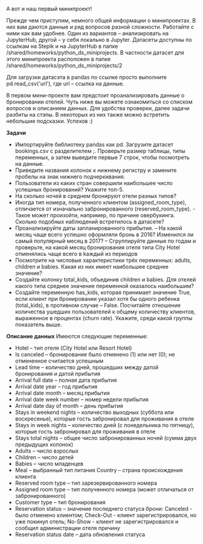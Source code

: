 А вот и наш первый минипроект!

Прежде чем приступим, немного общей информации о минипроектах. В них вам даются данные и ряд вопросов разной сложности. Работайте с ними как вам удобнее. Один из вариантов – анализировать на JupyterHub, другой – у себя локально в Jupyter. Датасеты доступны по ссылкам на Stepik и на JupyterHub в папке /shared/homeworks/python_ds_miniprojects. В частности датасет для этого минипроекта расположен в папке /shared/homeworks/python_ds_miniprojects/2

Для загрузки датасэта в pandas по ссылке просто выполните pd.read_csv('url'), где url – ссылка на данные.

В первом мини-проекте вам предстоит проанализировать данные о бронировании отелей. Чуть ниже вы можете ознакомиться со списком вопросов и описанием данных. Для удобства проверки, далее задачи разбиты на стэпы. В некоторых из них также можно встретить небольшие подсказки. Успехов :)

**Задачи**
- Импортируйте библиотеку pandas как pd. Загрузите датасет bookings.csv с разделителем ;. Проверьте размер таблицы, типы переменных, а затем выведите первые 7 строк, чтобы посмотреть на данные. 
- Приведите названия колонок к нижнему регистру и замените пробелы на знак нижнего подчеркивания.
- Пользователи из каких стран совершили наибольшее число успешных бронирований? Укажите топ-5.
- На сколько ночей в среднем бронируют отели разных типов?
- Иногда тип номера, полученного клиентом (assigned_room_type), отличается от изначально забронированного (reserved_room_type). - Такое может произойти, например, по причине овербукинга. Сколько подобных наблюдений встретилось в датасете?
- Проанализируйте даты запланированного прибытия. 
        – На какой месяц чаще всего успешно оформляли бронь в 2016? Изменился ли самый популярный месяц в 2017?
        – Сгруппируйте данные по годам и проверьте, на какой месяц бронирования отеля типа City Hotel отменялись чаще всего в kаждый из периодов
- Посмотрите на числовые характеристики трёх переменных: adults, children и babies. Какая из них имеет наибольшее среднее значение?
- Создайте колонку total_kids, объединив children и babies. Для отелей какого типа среднее значение переменной оказалось наибольшим?
- Создайте переменную has_kids, которая принимает значение True, если клиент при бронировании указал хотя бы одного ребенка (total_kids), в противном случае – False. Посчитайте отношение количества ушедших пользователей к общему количеству клиентов, выраженное в процентах (churn rate). Укажите, среди какой группы показатель выше.

**Описание данных**
Имеются следующие переменные:

- Hotel – тип отеля (City Hotel или Resort Hotel)  
- Is canceled – бронирование было отменено (1) или нет (0); не отмененное считается успешным
- Lead time – количество дней, прошедших между датой бронирования и датой прибытия  
- Arrival full date – полная дата прибытия
- Arrival date year – год прибытия  
- Arrival date month – месяц прибытия  
- Arrival date week number – номер недели прибытия
- Arrival date day of month – день прибытия
- Stays in weekend nights – количество выходных (суббота или воскресенье), которые гость забронировал для проживания в отеле
- Stays in week nights – количество дней (с понедельника по пятницу), которые гость забронировал для проживания в отеле
- Stays total nights – общее число забронированных ночей (сумма двух предыдущих колонок)
- Adults – число взрослых
- Children – число детей
- Babies – число младенцев 
- Meal – выбранный тип питания Country – страна происхождения клиента
- Reserved room type – тип зарезервированного номера
- Assigned room type – тип полученного номера (может отличаться от забронированного)
- Customer type – тип бронирования
- Reservation status – значение последнего статуса брони: Canceled - было отменено клиентом; Check-Out - клиент зарегистрировался, но уже покинул отель; No-Show - клиент не зарегистрировался и сообщил администрации отеля причину
- Reservation status date – дата обновления статуса
